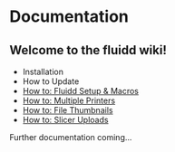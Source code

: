 # Documentation

## Welcome to the fluidd wiki!

- Installation
- How to Update
- [How to: Fluidd Setup & Macros](setup-and-macros.md)
- [How to: Multiple Printers](multiple-printers.md)
- [How to: File Thumbnails](file-thumbnails.md)
- [How to: Slicer Uploads](slicer-uploads.md)

Further documentation coming...